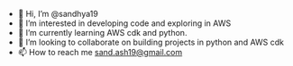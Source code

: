 - 👋 Hi, I’m @sandhya19
- 👀 I’m interested in developing code and exploring in AWS
- 🌱 I’m currently learning AWS cdk and python.
- 💞️ I’m looking to collaborate on building projects in python and AWS cdk
- 📫 How to reach me 
      sand.ash19@gmail.com

<!---
sandhya19/sandhya19 is a ✨ special ✨ repository because its `README.md` (this file) appears on your GitHub profile.
You can click the Preview link to take a look at your changes.
--->
